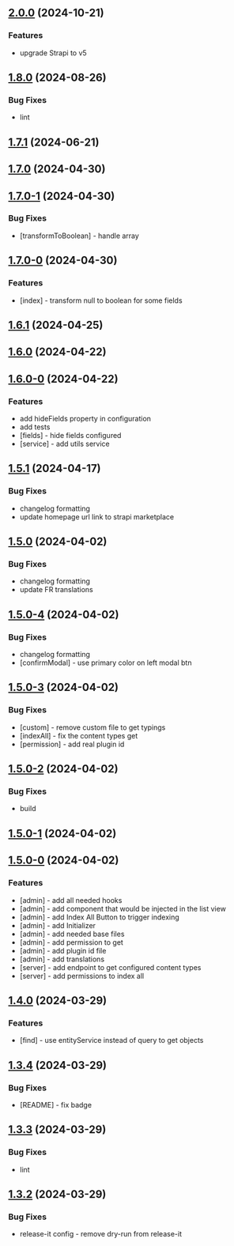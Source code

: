 

## [2.0.0](https://github.com/wizbii/strapi-algolia/compare/v1.8.0...v2.0.0) (2024-10-21)


### Features

 - upgrade Strapi to v5

## [1.8.0](https://github.com/wizbii/strapi-algolia/compare/v1.7.1...v1.8.0) (2024-08-26)


### Bug Fixes

 - lint

## [1.7.1](https://github.com/wizbii/strapi-algolia/compare/v1.7.0...v1.7.1) (2024-06-21)

## [1.7.0](https://github.com/wizbii/strapi-algolia/compare/v1.7.0-1...v1.7.0) (2024-04-30)

## [1.7.0-1](https://github.com/wizbii/strapi-algolia/compare/v1.7.0-0...v1.7.0-1) (2024-04-30)


### Bug Fixes

- [transformToBoolean] - handle array

## [1.7.0-0](https://github.com/wizbii/strapi-algolia/compare/v1.6.1...v1.7.0-0) (2024-04-30)


### Features

- [index] - transform null to boolean for some fields

## [1.6.1](https://github.com/wizbii/strapi-algolia/compare/v1.6.0...v1.6.1) (2024-04-25)

## [1.6.0](https://github.com/wizbii/strapi-algolia/compare/v1.6.0-0...v1.6.0) (2024-04-22)

## [1.6.0-0](https://github.com/wizbii/strapi-algolia/compare/v1.5.1...v1.6.0-0) (2024-04-22)


### Features

 - add hideFields property in configuration 
 - add tests
 - [fields] - hide fields configured
 - [service] - add utils service

## [1.5.1](https://github.com/wizbii/strapi-algolia/compare/v1.5.0...v1.5.1) (2024-04-17)


### Bug Fixes

 - changelog formatting
 - update homepage url link to strapi marketplace

## [1.5.0](https://github.com/wizbii/strapi-algolia/compare/v1.5.0-4...v1.5.0) (2024-04-02)


### Bug Fixes

 - changelog formatting 
 - update FR translations

## [1.5.0-4](https://github.com/wizbii/strapi-algolia/compare/v1.5.0-3...v1.5.0-4) (2024-04-02)


### Bug Fixes

 - changelog formatting
 - [confirmModal] - use primary color on left modal btn

## [1.5.0-3](https://github.com/wizbii/strapi-algolia/compare/v1.5.0-2...v1.5.0-3) (2024-04-02)


### Bug Fixes

- [custom] - remove custom file to get typings
- [indexAll] - fix the content types get
- [permission] - add real plugin id

## [1.5.0-2](https://github.com/wizbii/strapi-algolia/compare/v1.5.0-1...v1.5.0-2) (2024-04-02)


### Bug Fixes

 - build

## [1.5.0-1](https://github.com/wizbii/strapi-algolia/compare/v1.5.0-0...v1.5.0-1) (2024-04-02)

## [1.5.0-0](https://github.com/wizbii/strapi-algolia/compare/v1.4.0...v1.5.0-0) (2024-04-02)


### Features

- [admin] - add all needed hooks
- [admin] - add component that would be injected in the list view
- [admin] - add Index All Button to trigger indexing
- [admin] - add Initializer
- [admin] - add needed base files
- [admin] - add permission to get
- [admin] - add plugin id file
- [admin] - add translations
- [server] - add endpoint to get configured content types
- [server] - add permissions to index all

## [1.4.0](https://github.com/wizbii/strapi-algolia/compare/v1.3.4...v1.4.0) (2024-03-29)


### Features

- [find] - use entityService instead of query to get objects

## [1.3.4](https://github.com/wizbii/strapi-algolia/compare/v1.3.3...v1.3.4) (2024-03-29)


### Bug Fixes

- [README] - fix badge

## [1.3.3](https://github.com/wizbii/strapi-algolia/compare/v1.3.2...v1.3.3) (2024-03-29)


### Bug Fixes

 - lint

## [1.3.2](https://github.com/wizbii/strapi-algolia/compare/v1.3.1...v1.3.2) (2024-03-29)


### Bug Fixes

 - release-it config - remove dry-run from release-it
